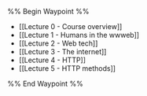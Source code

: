 %% Begin Waypoint %%
- [[Lecture 0 - Course overview]]
- [[Lecture 1 - Humans in the wwweb]]
- [[Lecture 2 - Web tech]]
- [[Lecture 3 - The internet]]
- [[Lecture 4 - HTTP]]
- [[Lecture 5 - HTTP methods]]

%% End Waypoint %%